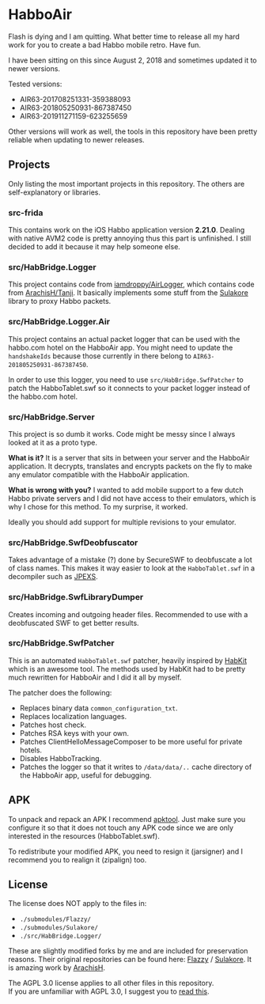 # HabboAir

Flash is dying and I am quitting. What better time to release all my hard work for you to create a bad Habbo mobile retro. Have fun.

I have been sitting on this since August 2, 2018 and sometimes updated it to newer versions.

Tested versions:
- AIR63-201708251331-359388093
- AIR63-201805250931-867387450
- AIR63-201911271159-623255659

Other versions will work as well, the tools in this repository have been pretty reliable when updating to newer releases.

## Projects

Only listing the most important projects in this repository. The others are self-explanatory or libraries.

### src-frida

This contains work on the iOS Habbo application version **2.21.0**. Dealing with native AVM2 code is pretty annoying thus this part is unfinished. I still decided to add it because it may help someone else.

### src/HabBridge.Logger

This project contains code from [iamdroppy/AirLogger](https://github.com/iamdroppy/AirLogger), which contains code from [ArachisH/Tanji](https://github.com/ArachisH/Tanji). It basically implements some stuff from the [Sulakore](https://github.com/ArachisH/Sulakore) library to proxy Habbo packets.

### src/HabBridge.Logger.Air

This project contains an actual packet logger that can be used with the habbo.com hotel on the HabboAir app. You might need to update the `handshakeIds` because those currently in there belong to `AIR63-201805250931-867387450`.

In order to use this logger, you need to use `src/HabBridge.SwfPatcher` to patch the HabboTablet.swf so it connects to your packet logger instead of the habbo.com hotel.

### src/HabBridge.Server

This project is so dumb it works. Code might be messy since I always looked at it as a proto type.

**What is it?** It is a server that sits in between your server and the HabboAir application. It decrypts, translates and encrypts packets on the fly to make any emulator compatible with the HabboAir application.

**What is wrong with you?** I wanted to add mobile support to a few dutch Habbo private servers and I did not have access to their emulators, which is why I chose for this method. To my surprise, it worked.

Ideally you should add support for multiple revisions to your emulator.

### src/HabBridge.SwfDeobfuscator

Takes advantage of a mistake (?) done by SecureSWF to deobfuscate a lot of class names. This makes it way easier to look at the `HabboTablet.swf` in a decompiler such as [JPEXS](https://github.com/jindrapetrik/jpexs-decompiler).

### src/HabBridge.SwfLibraryDumper

Creates incoming and outgoing header files. Recommended to use with a deobfuscated SWF to get better results.

### src/HabBridge.SwfPatcher

This is an automated `HabboTablet.swf` patcher, heavily inspired by [HabKit](https://github.com/ArachisH/HabKit) which is an awesome tool. The methods used by HabKit had to be pretty much rewritten for HabboAir and I did it all by myself.

The patcher does the following:
- Replaces binary data `common_configuration_txt`.
- Replaces localization languages.
- Patches host check.
- Patches RSA keys with your own.
- Patches ClientHelloMessageComposer to be more useful for private hotels.
- Disables HabboTracking.
- Patches the logger so that it writes to `/data/data/..` cache directory of the HabboAir app, useful for debugging.

## APK

To unpack and repack an APK I recommend [apktool](https://ibotpeaches.github.io/Apktool/). Just make sure you configure it so that it does not touch any APK code since we are only interested in the resources (HabboTablet.swf). 

To redistribute your modified APK, you need to resign it (jarsigner) and I recommend you to realign it (zipalign) too.

## License

The license does NOT apply to the files in:
- `./submodules/Flazzy/`
- `./submodules/Sulakore/`
- `./src/HabBridge.Logger/`

These are slightly modified forks by me and are included for preservation reasons. Their original repositories can be found here: [Flazzy](https://github.com/ArachisH/Flazzy) / [Sulakore](https://github.com/ArachisH/Sulakore). It is amazing work by [ArachisH](https://github.com/ArachisH).

The AGPL 3.0 license applies to all other files in this repository.  
If you are unfamiliar with AGPL 3.0, I suggest you to [read this](https://choosealicense.com/licenses/agpl-3.0/#).